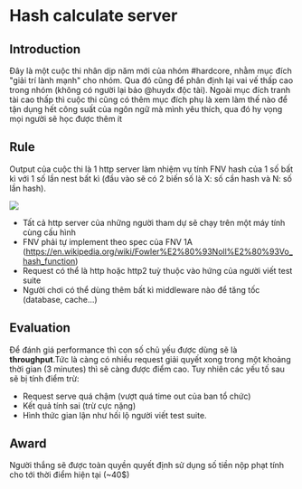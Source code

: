 # Hash calculate server

## Introduction
Đây là một cuộc thi nhân dịp năm mới của nhóm #hardcore, nhằm mục đích "giải trí lành mạnh" cho nhóm. Qua đó cũng để phân định lại vai vế thấp cao trong nhóm (không có người lại bảo @huydx độc tài). Ngoài mục đích tranh tài cao thấp thì cuộc thi cũng có thêm mục đích phụ là xem làm thế nào để tận dụng hết công suất của ngôn ngữ mà mình yêu thích, qua đó hy vọng mọi người sẽ học được thêm ít 

## Rule
Output của cuộc thi là 1 http server làm nhiệm vụ tính FNV hash của 1 số bất kì với 1 số lần nest bất kì (đầu vào sẽ có 2 biến số là X: số cần hash và N: số lần hash).

![](https://i.gyazo.com/c5e194cfbcf553f5e399d48d9f7a6489.png)
- Tất cả http server của những người tham dự sẽ chạy trên một máy tính cùng cấu hình 
- FNV phải tự implement theo spec của FNV 1A (https://en.wikipedia.org/wiki/Fowler%E2%80%93Noll%E2%80%93Vo_hash_function)
- Request có thể là http hoặc http2 tuỳ thuộc vào hứng của người viết test suite 
- Người chơi có thể dùng thêm bất kì middleware nào để tăng tốc (database, cache...)

## Evaluation
Để đánh giá performance thì con số chủ yếu được dùng sẽ là **throughput**.Tức là càng có nhiều request giải quyết xong trong một khoảng thời gian (3 minutes) thì sẽ càng được điểm cao.
Tuy nhiên các yếu tố sau sẽ bị tính điểm trừ:
- Request serve quá chậm (vượt quá time out của ban tổ chức)
- Kết quả tính sai (trừ cực nặng)
- Hình thức gian lận như hối lộ người viết test suite.

## Award
Người thắng sẽ được toàn quyền quyết định sử dụng số tiền nộp phạt tính cho tới thời điểm hiện tại (~40$)

